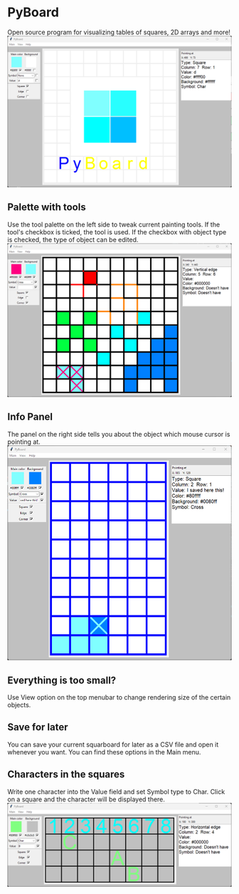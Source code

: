 # PyBoard
Open source program for visualizing tables of squares, 2D arrays and more!
![Windows logo drawn inside PyBoard](/screenshots/image4.png)

## Palette with tools
Use the tool palette on the left side to tweak current painting tools.
If the tool's checkbox is ticked, the tool is used.
If the checkbox with object type is checked, the type of object can be edited.
![You can change the color of inner squares, edges and corners.](/screenshots/image1.png)

## Info Panel
The panel on the right side tells you about the object which mouse cursor is pointing at.
![](/screenshots/image3.png)

## Everything is too small?
Use View option on the top menubar to change rendering size of the certain objects.

## Save for later
You can save your current squarboard for later as a CSV file and open it whenever you want.
You can find these options in the Main menu.

## Characters in the squares
Write one character into the Value field and set Symbol type to Char.
Click on a square and the character will be displayed there.
![Use of characters inside cells.](/screenshots/image2.png)